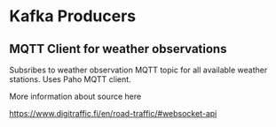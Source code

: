 # Kafka Producers 

## MQTT Client for weather observations

Subsribes to weather observation MQTT topic for all available weather stations. Uses Paho MQTT client.

More information about source here

https://www.digitraffic.fi/en/road-traffic/#websocket-api

